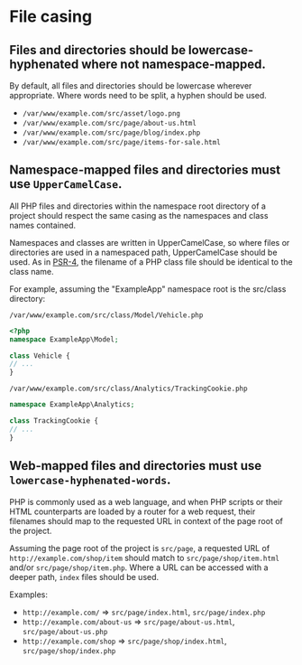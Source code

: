 # File casing

## Files and directories should be lowercase-hyphenated where not namespace-mapped.

By default, all files and directories should be lowercase wherever appropriate. Where words need to be split, a hyphen should be used.

+ `/var/www/example.com/src/asset/logo.png`
+ `/var/www/example.com/src/page/about-us.html` 
+ `/var/www/example.com/src/page/blog/index.php`
+ `/var/www/example.com/src/page/items-for-sale.html`

## Namespace-mapped files and directories must use `UpperCamelCase`.

All PHP files and directories within the namespace root directory of a project should respect the same casing as the namespaces and class names contained.

Namespaces and classes are written in UpperCamelCase, so where files or directories are used in a namespaced path, UpperCamelCase should be used. As in [PSR-4][psr-4], the filename of a PHP class file should be identical to the class name.

For example, assuming the "ExampleApp" namespace root is the src/class directory:

`/var/www/example.com/src/class/Model/Vehicle.php`

```php
<?php
namespace ExampleApp\Model;

class Vehicle {
// ...
}
```

`/var/www/example.com/src/class/Analytics/TrackingCookie.php`

```php
namespace ExampleApp\Analytics;

class TrackingCookie {
// ...
}
``` 
## Web-mapped files and directories must use `lowercase-hyphenated-words`.

PHP is commonly used as a web language, and when PHP scripts or their HTML counterparts are loaded by a router for a web request, their filenames should map to the requested URL in context of the page root of the project.

Assuming the page root of the project is `src/page`, a requested URL of `http://example.com/shop/item` should match to `src/page/shop/item.html` and/or `src/page/shop/item.php`. Where a URL can be accessed with a deeper path, `index` files should be used.

Examples: 

+ `http://example.com/` => `src/page/index.html`, `src/page/index.php`
+ `http://example.com/about-us` => `src/page/about-us.html`, `src/page/about-us.php`
+ `http://example.com/shop` => `src/page/shop/index.html`, `src/page/shop/index.php`

[psr-4]: http://www.php-fig.org/psr/psr-4/
